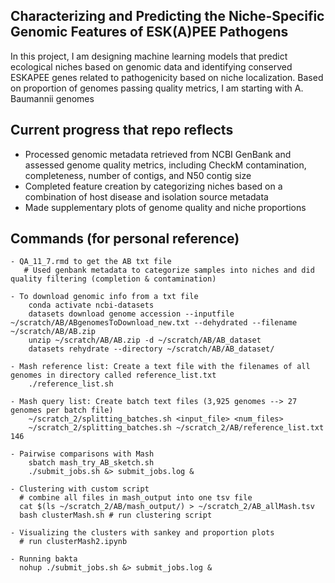 ## Characterizing and Predicting the Niche-Specific Genomic Features of ESK(A)PEE Pathogens

In this project, I am designing machine learning models that predict ecological niches based on genomic data and identifying conserved ESKAPEE genes related to pathogenicity based on niche localization. Based on proportion of genomes passing quality metrics, I am starting with A. Baumannii genomes


## **Current progress that repo reflects**
* Processed genomic metadata retrieved from NCBI GenBank and assessed genome quality metrics, including CheckM contamination, completeness, number of contigs, and N50 contig size
* Completed feature creation by categorizing niches based on a combination of host disease and isolation source metadata
* Made supplementary plots of genome quality and niche proportions

## **Commands (for personal reference)**
```
- QA_11_7.rmd to get the AB txt file
   # Used genbank metadata to categorize samples into niches and did quality filtering (completion & contamination)

- To download genomic info from a txt file
    conda activate ncbi-datasets
    datasets download genome accession --inputfile ~/scratch/AB/ABgenomesToDownload_new.txt --dehydrated --filename ~/scratch/AB/AB.zip
    unzip ~/scratch/AB/AB.zip -d ~/scratch/AB/AB_dataset
    datasets rehydrate --directory ~/scratch/AB/AB_dataset/

- Mash reference list: Create a text file with the filenames of all genomes in directory called reference_list.txt
    ./reference_list.sh

- Mash query list: Create batch text files (3,925 genomes --> 27 genomes per batch file)
    ~/scratch_2/splitting_batches.sh <input_file> <num_files>
    ~/scratch_2/splitting_batches.sh ~/scratch_2/AB/reference_list.txt 146

- Pairwise comparisons with Mash
    sbatch mash_try_AB_sketch.sh
    ./submit_jobs.sh &> submit_jobs.log &

- Clustering with custom script
  # combine all files in mash_output into one tsv file
  cat $(ls ~/scratch_2/AB/mash_output/) > ~/scratch_2/AB_allMash.tsv
  bash clusterMash.sh # run clustering script

- Visualizing the clusters with sankey and proportion plots
  # run clusterMash2.ipynb

- Running bakta
  nohup ./submit_jobs.sh &> submit_jobs.log &
```
